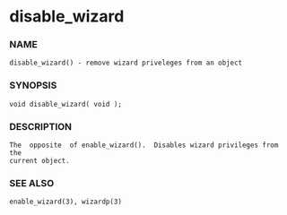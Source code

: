 # disable_wizard

### NAME

    disable_wizard() - remove wizard priveleges from an object

### SYNOPSIS

    void disable_wizard( void );

### DESCRIPTION

    The  opposite  of enable_wizard().  Disables wizard privileges from the
    current object.

### SEE ALSO

    enable_wizard(3), wizardp(3)

